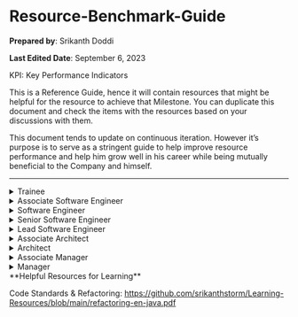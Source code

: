 # Resource-Benchmark-Guide


**Prepared by**: Srikanth Doddi

**Last Edited Date**: September 6, 2023 

KPI: Key Performance Indicators

This is a Reference Guide, hence it will contain resources that might be helpful for the resource to achieve that Milestone. You can duplicate this document and check the items with the resources based on your discussions with them.

This document tends to update on continuous iteration. However it’s purpose is to serve as a stringent guide to help improve resource performance and help him grow well in his career while being mutually beneficial to the Company and himself.

---

<details>
<summary>Trainee</summary>

### **Trainee**

### Technical Expectations

**Coding**

- [ ]  Can write basic code snippets for tasks like finding the maximum number in an array.
- [ ]  Demonstrates understanding of basic programming constructs like variables, loops, and functions.
- [ ]  Capable of writing conditional statements like if-else.
- [ ]  Knows how to define and call functions.
- [ ]  Able to write simple input/output statements.
- [ ]  Aware of basic data types like integers, floats, and strings.
- https://www.educative.io/path/python-for-programmers
- https://www.educative.io/path/computer-science-bootcamp
- https://www.educative.io/path/fundamentals-web-programming
- https://www.educative.io/path/zero-to-hero-in-javascript
- https://www.educative.io/path/bash-programming
- https://www.educative.io/path/web-essentials
- https://www.educative.io/path/become-an-angular-js-developer
- [ ]  Shows understanding of the 'return' statement in functions.
- [ ]  Knows how to add comments to the code.
- [ ]  Can follow coding style guides provided.
- Code Standards & Refactoring: https://github.com/srikanthstorm/Learning-Resources/blob/main/refactoring-en-java.pdf

**Python**

- https://peps.python.org/pep-0008/
- https://google.github.io/styleguide/pyguide.html
- https://docs.python-guide.org/writing/style/
- https://www.geeksforgeeks.org/pep-8-coding-style-guide-python/

**Javascript**

- ‣
- https://developer.mozilla.org/en-US/docs/MDN/Writing_guidelines/Writing_style_guide/Code_style_guide/JavaScript
- https://blog.codacy.com/4-popular-javascript-style-guides/
- https://javascript.plainenglish.io/javascript-style-guides-d5d25df8cb0f

**TypeScript**

- https://google.github.io/styleguide/tsguide.html
- https://basarat.gitbook.io/typescript/styleguide
- https://www.reddit.com/r/learnjavascript/comments/r1tmqg/which_javascripttypescript_style_guides_do_you_use/?rdt=35246

**Java**

- https://google.github.io/styleguide/javaguide.html
- https://www.cs.cornell.edu/courses/JavaAndDS/JavaStyle.html
- https://www.oracle.com/technetwork/java/codeconventions-150003.pdf
- https://cr.openjdk.org/~alundblad/styleguide/index-v6.html
- [ ]  Demonstrates basic problem-solving by completing beginner-level coding exercises.
- [https://www.hackerrank.com](https://www.hackerrank.com/dashboard)
- https://leetcode.com/

**Debugging**

- [ ]  Understands how to use debug messages or print statements to trace code.
- [ ]  Can identify syntax errors with the help of IDEs or compilers.
- [ ]  Recognises basic logical errors in code like infinite loops.
- [ ]  Knows how to look up error messages online for solutions.
- https://stackoverflow.com/
- https://chat.openai.com/?model=gpt-4
- [ ]  Capable of stepping through code manually to find errors.
- [ ]  Aware of what a breakpoint is.
- [ ]  Recognises uninitialised variables.
- [ ]  Can identify off-by-one errors in loops.
- [ ]  Knows how to validate input data to avoid errors.
- [ ]  Can use basic debugging features in an IDE.

**Angular & NodeJS - VS Code**

- https://code.visualstudio.com/docs/nodejs/nodejs-debugging
- https://www.c-sharpcorner.com/article/debug-angular-in-vs-code/
- https://javascript.plainenglish.io/how-to-debug-angular-applications-in-visual-studio-code-39b0acc417a8

**Python - VS Code**

- https://towardsdatascience.com/how-to-debug-flask-applications-in-vs-code-c65c9bdbef21?gi=d6456fb73e24
- https://flask.palletsprojects.com/en/2.3.x/debugging/
- https://stackoverflow.com/questions/17309889/how-to-debug-a-flask-app

**Java - Eclipse**

- https://www.eclipse.org/community/eclipse_newsletter/2017/june/article1.php

**System Design**

- [ ]  Understands database normalisation and can write simple SQL queries.
- https://www.guru99.com/database-normalization.html
- https://www.techtarget.com/searchdatamanagement/definition/normalization
- [ ]  Knows how REST APIs function.
- [techtarget.com/searchapparchitecture/definition/RESTful-API](http://techtarget.com/searchapparchitecture/definition/RESTful-API)
- https://blog.hubspot.com/website/what-is-rest-api
- https://aws.amazon.com/what-is/restful-api/
- [ ]  Can design simple classes and objects for system design.
- https://www.javatpoint.com/software-engineering-object-oriented-design
- https://www.tutorialspoint.com/object_oriented_analysis_design/ooad_object_oriented_design.htm
- https://www.geeksforgeeks.org/object-oriented-analysis-and-design/
- http://www.cs.toronto.edu/~jm/340S/Slides2/ClassD.pdf
- [ ]  Understands different layers in software architecture like Presentation, Logic, and Data.
- https://www.geeksforgeeks.org/types-of-software-architecture-patterns/
- https://www.oreilly.com/library/view/software-architecture-patterns/9781491971437/ch01.html
- https://www.indeed.com/career-advice/career-development/what-are-the-layers-in-software-architecture
- [ ]  Familiar with source code management practices.
- https://www.atlassian.com/git/tutorials/source-code-management
- https://devops.com/source-code-management-best-practices/
- https://www.turing.com/blog/source-code-management-tools-best-practices/
- https://sterlingplm.com/articles/source-code-management-best-practices-for-version-control/
- https://initialcommit.com/blog/source-code-management
- [ ]  Can identify common bottlenecks in a system.
- https://www.educative.io/blog/performance-testing-101-bottlenecks
- https://granulate.io/blog/identifying-bottlenecks-in-modern-applications/
- https://support.usehaystack.io/en/articles/4523639-finding-bottlenecks-in-your-software-development-lifecycle-sdlc
- https://www.educative.io/blog/performance-testing-101-bottlenecks
- [ ]  Knows about different types of databases like SQL and NoSQL.
- https://www.educative.io/path/scalability-system-design - Read the Database Section
- [ ]  Understands caching mechanisms.
- https://www.educative.io/path/scalability-system-design - Read the Caching Section
- [ ]  Familiar with basic security concepts in system design.
- https://medium.com/cermati-tech/security-in-software-development-and-infrastructure-system-design-7b675c2323fc
- [ ]  Can create basic UML diagrams.
- https://tallyfy.com/uml-diagram/
- https://creately.com/blog/diagrams/uml-diagram-types-examples/
- https://www.javatpoint.com/uml-diagrams
- https://www.lucidchart.com/blog/types-of-UML-diagrams

**Testing**

- [ ]  Understands the importance of testing and its role in software development.
- [ ]  Can write basic test cases with step-by-step procedures.
- [ ]  Knows how to validate test cases against expected results.
- [ ]  Understands the basic terminology, like 'test suite' and 'test case'.
- https://testsigma.com/blog/test-suite-vs-test-case/
- [ ]  Aware of what a bug report should contain.
- [ ]  Knows how to test for boundary conditions.
- [ ]  Can set up basic test data for test cases.
- [ ]  Aware of basic testing tools relevant to their language or platform.
- [ ]  Can execute manual tests based on a test script.
- [ ]  Familiar with the concept of alpha and beta testing.
- https://www.geeksforgeeks.org/difference-between-alpha-and-beta-testing/

### Non-Technical Expectations

**Communication**

- [ ]  Isn't afraid to ask for clarification or assistance when needed, understanding that this is a part of the learning process.
- [ ]  Writes clear and concise comments in their code to explain what each part is doing. Understands the importance of readability for team members who might review or maintain the code.
- [ ]  Capable of explaining what they're working on clearly and succinctly to team members. This could be during stand-ups, team meetings, or one-on-one sessions with their manager or mentor.
- [ ]  Shows attentiveness during meetings and discussions, summarising points if required and asking relevant questions to gain a better understanding.
- [ ]  Demonstrates a basic understanding of professional email etiquette. Knows how to address superiors and peers, and keeps emails concise and to the point.
- [ ]  Knows how to use basic communication tools commonly employed in a tech environment, such as Slack, Microsoft Teams, or other project management software, to keep the team updated on their progress.
- [ ]  Starts building a good technical vocabulary to communicate more effectively with team members. Knows when to use technical jargon and when to avoid it based on the audience.
- [ ]  Knows how to communicate setbacks or challenges in a constructive way, focusing on problem-solving rather than assigning blame.
- [ ]  Listens to feedback openly, asks for clarification if something is not clear, and shows willingness to make suggested changes.
- [ ]  Keeps the team and supervisor updated on their tasks and projects, even if just to say that a task is still in progress. Understands the importance of regular status updates in ensuring project timelines are met.

**Project Management**

- [ ]  Manages time effectively under direct supervision.
- [ ]  Demonstrates punctuality by meeting soft deadlines.
- [ ]  Makes use of basic productivity tools like to-do lists.
- [ ]  Knows how to report status updates.
- [ ]  Aware of the concept of a sprint in Agile methodology.
- [ ]  Understands the importance of time management.
- [ ]  Capable of basic multitasking.
- [ ]  Reports roadblocks or blockers proactively.
- [ ]  Can maintain simple project documentation like timesheets.
- [ ]  Uses version control systems like Git for basic operations like clone, commit, and push.

**Leadership**

- [ ]  Open to receiving and acting on feedback.
- [ ]  Demonstrates basic teamwork skills.
- [ ]  Shows enthusiasm and positive attitude.
- [ ]  Displays a willingness to learn and improve.
- [ ]  Takes responsibility for their assigned tasks.
- [ ]  Helps teammates when asked and able.
- [ ]  Actively engages in team meetings.
- [ ]  Capable of following directions and guidelines.
- [ ]  Shows respect for company culture and co-workers.
- [ ]  Makes an effort to understand the business context of their tasks.

</details>

<details>
<summary>Associate Software Engineer</summary>

### **Associate Software Engineer (ASE)**

### Technical Expectations

**Coding**

- [ ]  Able to implement well-known algorithms like sorting and searching.
- [ ]  Familiar with Object-Oriented Programming concepts like classes, objects, inheritance, and polymorphism.
- https://www.educative.io/path/pythonic-style-programming
- [ ]  Capable of writing modular code.
- [ ]  Follows coding standards and best practices.
- [ ]  Demonstrates good variable naming conventions.
- [ ]  Able to work with libraries and frameworks.
- https://www.educative.io/path/become-front-end-developer
- https://www.educative.io/path/become-a-react-developer
- https://www.educative.io/path/web-page-styling-css
- https://www.educative.io/path/react-development-for-professionals
- https://www.educative.io/path/react-app-testing
- https://www.educative.io/path/react-front-end-developer
- https://www.educative.io/path/become-an-aws-professional
- [ ]  Writes code that is easy to understand and maintain.
- [ ]  Can refactor code for simplicity and efficiency.
- [ ]  Uses exception handling to manage errors.
- [ ]  Capable of writing code that interacts with databases.
- https://www.educative.io/path/become-an-api-integrator
- https://www.educative.io/path/ace-the-api-for-social-media
- https://www.educative.io/path/ace-the-api-for-financial-data
- https://www.educative.io/path/zero-to-hero-in-back-end-web-development
- https://www.educative.io/path/zero-to-hero-in-front-end-web-development

**Debugging**

- [ ]  Uses debugging tools like debuggers in IDEs or logging libraries.
- [ ]  Can debug moderate issues within their code without constant supervision.
- [ ]  Understands how to read stack traces.
- [ ]  Knows how to use debugging flags and options in compilers or interpreters.
- [ ]  Familiar with advanced debugging features like watch expressions.
- [ ]  Can debug concurrency issues like deadlocks.
- [ ]  Utilises binary search debugging for identifying issues in large codebases.
- [ ]  Knows how to debug issues in third-party libraries or APIs.
- [ ]  Can identify memory leaks or performance bottlenecks.
- [ ]  Utilises automated debugging tools.

**System Design**

(Already provided, so moving to next category.)

- https://www.educative.io/path/deep-dive-into-system-design-interview
- https://www.educative.io/path/software-development-methodologies

**Testing**

- [ ]  Writes unit tests for the code they produce.
- [ ]  Familiar with test-driven development (TDD) principles.
- [ ]  Can write integration tests.
- [ ]  Makes use of testing frameworks like JUnit, Jest, or others relevant to their stack.
- [ ]  Writes tests that cover various scenarios, including edge cases.
- [ ]  Can mock dependencies for testing.
- [ ]  Capable of running tests in different environments.
- [ ]  Understands the concept of continuous testing.
- [ ]  Writes tests as part of a CI/CD pipeline.
- [ ]  Can analyse code coverage reports to improve tests.

### Non-Technical Expectations

**Communication**

(Already provided, so moving to next category.)

**Project Management**

- [ ]  Capable of meeting deadlines independently.
- [ ]  Can manage multiple tasks or assignments.
- [ ]  Familiar with Agile methodologies like Scrum or Kanban.
- [ ]  Can estimate the effort required for tasks.
- [ ]  Utilizes project management tools like JIRA or Trello effectively.
- [ ]  Understands the concept of a Minimum Viable Product (MVP).
- [ ]  Keeps up-to-date documentation on projects and tasks.
- [ ]  Capable of creating a simple Gantt chart or timeline for projects.
- [ ]  Familiar with the concept of technical debt and how to manage it.
- [ ]  Demonstrates awareness of the business impact of their work.

**Leadership**

- [ ]  Takes responsibility for individual components within a project.
- [ ]  Starts to mentor Trainees or less experienced team members.
- [ ]  Contributes positively to team morale.
- [ ]  Demonstrates proactive problem-solving.
- [ ]  Willing to assist others outside of their assigned tasks.
- [ ]  Able to lead meetings or discussions on specific topics.
- [ ]  Can make informed decisions about task prioritization.
- [ ]  Knows when and how to escalate issues.
- [ ]  Takes initiative in self-learning and career development.
- [ ]  Begins to show interest in specialized areas like system architecture or machine learning.

</details>



<details>
<summary>Software Engineer</summary>
  
### **Software Engineer (SE)**

### Technical Expectations

**Coding**

- [ ]  Proficient in multiple programming languages and frameworks.
- [ ]  Writes efficient, scalable, and maintainable code.
- [ ]  Understands and uses design patterns effectively.
- [ ]  Can work with both frontend and backend technologies.
- [ ]  Comfortable with asynchronous programming.
- [ ]  Understands memory management and optimization techniques.
- [ ]  Can implement security best practices in code.
- [ ]  Uses version control systems like Git proficiently.
- [ ]  Writes code that is robust and handles edge cases.
- [ ]  Engages in code reviews, both as a reviewer and reviewee.
- https://www.educative.io/path/fundamentals-of-devops
- https://www.educative.io/path/become-a-django-developer
- https://www.educative.io/path/become-a-python-based-api-integrator
- https://www.educative.io/path/ace-the-api-for-online-payment
- https://www.educative.io/path/ace-the-api-for-entertainment-applications
- https://www.educative.io/path/devops-for-developers
- https://www.educative.io/path/ace-front-end-interview
- https://www.educative.io/path/zero-to-hero-in-back-end-web-development-with-flask
- https://www.educative.io/path/web-authentication-and-authorization
- https://www.educative.io/path/zero-to-hero-in-front-end-development-with-react
- https://www.educative.io/path/zero-to-hero-in-front-end-development-with-angular
- https://www.educative.io/path/become-a-mean-stack-developer
- https://www.educative.io/path/become-a-node-js-developer

**Debugging**

- [ ]  Can debug complex issues within their domain.
- [ ]  Capable of identifying and fixing performance bottlenecks.
- [ ]  Understands advanced debugging tools and techniques.
- [ ]  Can debug issues in a distributed system environment.
- [ ]  Utilizes logging frameworks to facilitate debugging.
- [ ]  Proficient in troubleshooting production issues.
- [ ]  Capable of using profiling tools.
- [ ]  Understands and uses crash analytics tools.
- [ ]  Knows how to analyse core dumps or stack traces.
- [ ]  Isolates and replicates bugs to understand behavior.

**System Design**

- [ ]  Understands system architecture and can design moderately complex systems.
- [ ]  Proficient in designing and using APIs.
- [ ]  Understands the importance and techniques of database optimization.
- [ ]  Familiar with microservices and monolith architectures.
- [ ]  Understands caching mechanisms and when to use them.
- [ ]  Has a basic understanding of containerization and orchestration.
- [ ]  Aware of different communication protocols like HTTP, gRPC.
- [ ]  Can design systems with fault tolerance and high availability.
- [ ]  Understands the principles of cost-effective system design.
- [ ]  Keeps scalability in mind while making architectural decisions.

**Testing**

- [ ]  Understands different types of testing including unit, integration, and end-to-end.
- [ ]  Writes and maintains automated test scripts.
- [ ]  Proficient in mocking and stubbing for tests.
- [ ]  Can implement CI/CD pipelines for automated testing.
- https://www.educative.io/path/test-automation
- [ ]  Uses test coverage tools and aims for high test coverage.
- [ ]  Engages in performance testing.
- [ ]  Understands and applies the principles of chaos engineering.
- [ ]  Writes load tests to validate system performance.
- [ ]  Engages in security testing, including penetration tests.
- [ ]  Can train junior engineers on testing best practices.

### Non-Technical Expectations

**Communication**

- [ ]  Comfortable presenting ideas and updates to stakeholders.
- [ ]  Writes clear, concise technical documentation.
- [ ]  Capable of translating technical jargon for non-technical audiences.
- [ ]  Active in code reviews and offers constructive feedback.
- [ ]  Communicates proactively with team members.
- [ ]  Knows how to effectively communicate issues and blockers.
- [ ]  Comfortable with client communication, if required.
- [ ]  Collaborates with other departments effectively.
- [ ]  May contribute to community forums and technical blogs.
- [ ]  Efficient in both written and verbal communication.

**Project Management**

- [ ]  Capable of self-management and can prioritise multiple complex tasks.
- [ ]  Understands and effectively uses Agile methodologies.
- [ ]  Leads sprint planning and task estimation.
- [ ]  Comfortable with project management tools and dashboards.
- [ ]  Understands the business requirements and their technical implications.
- [ ]  Can track and evaluate project KPIs.
- [ ]  Understands the importance of and practices documentation.
- [ ]  Participates in risk assessment and management.
- [ ]  Capable of conducting post-mortems on projects.
- [ ]  Adept at balancing feature delivery with technical debt management.

**Leadership**

- [ ]  Takes the lead on small to medium-sized projects.
- [ ]  Mentors and guides Associate Software Engineers.
- [ ]  Takes initiative in learning and implementing new technologies.
- [ ]  Demonstrates problem-solving leadership.
- [ ]  Actively engages in team building and morale.
- [ ]  Encourages best practices within the team.
- [ ]  May participate in hiring processes like resume screening or interviewing.
- [ ]  Shares knowledge through presentations or documentation.
- [ ]  Open to cross-functional roles and responsibilities.
- [ ]  Shows ethical leadership and professionalism.


</details>
<details>
<summary>Senior Software Engineer</summary>

### **Senior Software Engineer**

### Technical Expectations

**Coding**

- [ ]  Expert in best practices and design patterns.
- [ ]  Capable of identifying and refactoring legacy code.
- [ ]  Masters Domain-Driven Design (DDD) techniques.
- [ ]  Contributes to core libraries and frameworks.
- [ ]  Writes code that accounts for long-term maintainability and evolution.
- [ ]  Understands how to integrate various services and technologies.
- [ ]  Highly skilled in optimizing algorithms for efficiency.
- [ ]  Comfortable with multi-threading and concurrent programming.
- [ ]  Expert in secure coding practices.
- [ ]  Promotes coding standards and best practices within the team.

**Debugging**

- [ ]  Proficient in advanced debugging techniques.
- [ ]  Understands root-cause analysis and can debug cross-system issues.
- [ ]  Familiar with debugging tools for various languages and frameworks.
- [ ]  Proficient in performance tuning and optimization.
- [ ]  Expert at using code profiling tools.
- [ ]  Understands how to interpret system logs at an advanced level.
- [ ]  Capable of debugging issues in a live production environment responsibly.
- [ ]  Knows how to handle and investigate security vulnerabilities.
- [ ]  Can debug network-related issues.
- [ ]  Understands and can debug issues at the OS level.

**System Design**

- [ ]  Leads architectural discussions and decisions.
- [ ]  Deep understanding of distributed systems and microservices architecture.
- [ ]  Proficient in designing data models for relational and non-relational databases.
- [ ]  Aware of industry trends and how they affect system architecture.
- [ ]  Understands trade-offs in architectural decisions.
- [ ]  Can design systems that handle both batch and real-time data processing.
- [ ]  Expert in API design and third-party integrations.
- [ ]  Can architect systems for global scale.
- [ ]  Understands DevOps best practices and how they fit into system architecture.
- [ ]  Champions best practices in resilience and disaster recovery.

**Testing**

- [ ]  Expert in setting up CI/CD pipelines.
- [ ]  Drives test strategy for projects, including test plans and frameworks.
- [ ]  Understands and applies the concept of shift-left testing.
- [ ]  Advanced skills in load and stress testing.
- [ ]  Capable of setting up and interpreting code coverage metrics.
- [ ]  Understands service virtualization for test environments.
- [ ]  Adept at chaos engineering and resilience testing.
- [ ]  Expert in both manual and automated security testing.
- [ ]  Capable of testing backward compatibility.
- [ ]  Provides test training and mentorship to junior members.

### Non-Technical Expectations

**Communication**

- [ ]  Acts as a bridge between technical and non-technical stakeholders.
- [ ]  Able to articulate complex concepts in simple terms.
- [ ]  Comfortable leading meetings and discussions.
- [ ]  Highly skilled in writing technical papers or documentation.
- [ ]  Contributes to external forums and may speak at conferences.
- [ ]  Effectively negotiates trade-offs and priorities with stakeholders.
- [ ]  Builds relationships across different departments.
- [ ]  Provides thought leadership in areas of expertise.
- [ ]  Proactively escalates issues that may affect project timelines.
- [ ]  Demonstrates empathy and active listening skills.

**Project Management**

- [ ]  Can manage projects end-to-end.
- [ ]  Skilled in risk assessment and mitigation.
- [ ]  Capable of setting up and adhering to project budgets.
- [ ]  Advanced skills in resource planning and allocation.
- [ ]  Understands the financial aspects of projects, including ROI calculations.
- [ ]  Experienced in stakeholder management.
- [ ]  Advanced in using project management tools and methodologies.
- [ ]  Oversees compliance and governance aspects of projects.
- [ ]  Skilled at crisis management.
- [ ]  Ensures alignment of project goals with organizational objectives.

**Leadership**

- [ ]  Takes an active role in coaching and mentoring other engineers.
- [ ]  Participates actively in hiring and performance reviews.
- [ ]  Leads by example in terms of work ethic and quality.
- [ ]  Facilitates team development and productivity.
- [ ]  Can mediate conflicts and promote a positive work environment.
- [ ]  Encourages and supports the professional development of team members.
- [ ]  Champions diversity and inclusion within the team.
- [ ]  Takes initiative in proposing new projects or areas for improvement.
- [ ]  Understands and leverages team dynamics for project success.
- [ ]  Engages in strategic planning with higher management.

</details>
<details>
<summary>Lead Software Engineer</summary>

### **Lead Software Engineer**

### Technical Expectations

**Coding**

- [ ]  Sets the technical direction and coding standards for the team.
- [ ]  Reviews and approves architectural and design decisions.
- [ ]  Oversees the implementation of best practices and design patterns.
- [ ]  Decides on the tech stack and tools for the team.
- [ ]  Guides the team in code optimization techniques.
- [ ]  Ensures code quality through automated checks and reviews.
- [ ]  Oversees technical debt management and refactoring efforts.
- [ ]  Establishes performance benchmarks for the system.
- [ ]  Advises on technical feasibility during the product planning phase.
- [ ]  Provides final technical review before deployments.

**Debugging**

- [ ]  Oversees debugging strategies across projects.
- [ ]  Establishes practices for performance optimization.
- [ ]  Defines protocols for debugging in production.
- [ ]  Oversees security incident response and debugging.
- [ ]  Provides expertise in debugging cross-system and large-scale issues.
- [ ]  Sets up monitoring and alerting strategies for debugging.
- [ ]  Consults on debugging architecture and tools.
- [ ]  Designs strategies for automated error reporting and resolution.
- [ ]  Establishes guidelines for log analysis.
- [ ]  Leads post-mortem investigations for major issues.

**System Design**

- [ ]  Sets architectural standards and frameworks for the organization.
- [ ]  Reviews and approves high-level design documents.
- [ ]  Oversees integration strategies.
- [ ]  Makes decisions regarding scalability and system resilience.
- [ ]  Sets standards for API design and usage.
- [ ]  Leads the evaluation of new technologies and tools.
- [ ]  Approves changes to database schema and design.
- [ ]  Ensures compliance with industry regulations in system architecture.
- [ ]  Guides the team in designing systems for internationalization.
- [ ]  Decides on strategies for data migration and transformation.

**Testing**

- [ ]  Oversees test strategies across multiple projects.
- [ ]  Establishes best practices for automated testing.
- [ ]  Defines requirements for test environments.
- [ ]  Advises on testing tools and frameworks.
- [ ]  Reviews and approves test plans and results.
- [ ]  Establishes metrics for test coverage and quality.
- [ ]  Guides in setting up CI/CD pipelines with extensive test automation.
- [ ]  Reviews and approves performance testing plans.
- [ ]  Oversees security testing procedures.
- [ ]  Ensures high levels of code coverage and quality assurance.

### Non-Technical Expectations

**Communication**

- [ ]  Engages effectively with C-level executives and key stakeholders.
- [ ]  Shapes the external reputation of the company through talks, blogs, etc.
- [ ]  Leads communication between cross-functional teams.
- [ ]  Acts as the final point of contact for technical queries.
- [ ]  Represents the technical team in organizational meetings.
- [ ]  Oversees internal tech talks and knowledge sharing sessions.
- [ ]  Coordinates communication during crisis management.
- [ ]  Facilitates external partnerships and technical collaborations.
- [ ]  Provides technical insights during investor and board meetings.
- [ ]  Ensures transparency and clarity in all levels of technical communication.

**Project Management**

- [ ]  Sets project milestones and deadlines.
- [ ]  Establishes project scopes and objectives.
- [ ]  Manages budget allocation and resource planning.
- [ ]  Oversees project risk management.
- [ ]  Drives project compliance and governance.
- [ ]  Facilitates project reviews and audits.
- [ ]  Manages vendor and third-party relationships.
- [ ]  Aligns project goals with organizational strategy.
- [ ]  Leads the process of technical decision-making.
- [ ]  Ensures project documentation and reporting at all levels.

**Leadership**

- [ ]  Builds, manages, and mentors engineering teams.
- [ ]  Sets performance expectations and goals for the team.
- [ ]  Responsible for team growth and career development.
- [ ]  Acts as a mediator in conflict resolution within the team.
- [ ]  Drives organizational initiatives and improvements.
- [ ]  Holds responsibility for team’s delivery and performance.
- [ ]  Acts as the technical visionary for the team.
- [ ]  Oversees hiring and onboarding of technical staff.
- [ ]  Champions innovation and encourages continuous learning.
- [ ]  Responsible for the overall culture and well-being of the engineering team.


</details>
<details>
<summary>Associate Architect</summary>

### **Associate Architect**

### Technical Expectations

**Coding**

1. Deep understanding of core architectural principles.
2. Ability to perform code reviews that focus on architectural soundness.
3. Skilled in prototype development for architectural validation.
4. Proficient in designing libraries and APIs used by multiple teams.
5. Helps in the transition of legacy systems to new architectures.
6. Familiar with both monolithic and microservices architectures.
7. Well-versed in high-level programming languages.
8. Understands the trade-offs between different technologies.
9. Ability to identify bottlenecks in the codebase.
10. Can articulate the rationale behind architectural decisions.

**Debugging**

1. Can diagnose architectural inefficiencies and propose solutions.
2. Leads in debugging cross-cutting concerns.
3. Understands how to debug distributed systems.
4. Experienced in debugging at the architectural level.
5. Guides teams in identifying and fixing performance bottlenecks.
6. Establishes logging and monitoring at an architectural level.
7. Can analyze system failures for architectural flaws.
8. Understands how to interpret metrics and logs to gauge system health.
9. Skilled in using APM (Application Performance Monitoring) tools.
10. Knows how to utilize tracing in distributed systems.

**System Design**

1. Able to design modular and scalable systems.
2. Skilled in data modeling for large-scale systems.
3. Can make architectural decisions based on business constraints.
4. Understands cloud architecture and its trade-offs.
5. Experienced in multi-tier architecture design.
6. Can design fault-tolerant and self-healing systems.
7. Proficient in capacity planning.
8. Skilled in making technology choices based on requirements.
9. Knows how to design systems that meet compliance and security needs.
10. Understands caching, queuing, and other architectural patterns.

### Non-Technical Expectations

**Communication**

1. Skilled in presenting architectural choices to non-technical stakeholders.
2. Comfortable leading technical workshops and demos.
3. Able to write detailed architectural documentation.
4. Serves as a liaison between engineering and business teams.
5. Expert in visualizing and diagramming architectural designs.
6. Can negotiate with stakeholders on architectural decisions.
7. Clear communicator of technical constraints and possibilities.
8. Knows how to collaborate effectively with remote teams.
9. Skilled in documenting architectural decisions and rationales.
10. Champions the sharing of architectural knowledge across teams.


</details>
<details>
<summary>Architect</summary>
### **Architect**

### Technical Expectations

**Coding**

1. Sets the direction for the technology stack and coding standards across the organization.
2. Responsible for high-level architecture and design decisions.
3. Leads technology evaluation and adoption.
4. Guides the implementation of architectural patterns.
5. Oversees the modularization and decoupling of large systems.
6. Stays updated with emerging technologies and architectural trends.
7. Drives efforts to reduce technical debt at an organizational level.
8. Champions clean code and quality at an organizational level.
9. Engages in performance tuning at an enterprise scale.
10. Guides the organization through technology transitions and migrations.

**Debugging**

1. Defines best practices for debugging across projects and teams.
2. Oversees system health and proposes architectural optimizations.
3. Leads the investigation of complex system failures.
4. Expert in debugging at the level of enterprise architectures.
5. Sets up governance for logging, monitoring, and alerting.
6. Provides guidelines for root cause analysis on system failures.
7. Can debug complex data integrity issues.
8. Establishes architectural safeguards to prevent common errors.
9. Drives the adoption of tooling for debugging and profiling.
10. Expert in debugging both client-side and server-side components.

**System Design**

1. Owns the architecture roadmap for the organization.
2. Sets organizational standards for system design and documentation.
3. Leads the architectural review board or similar governance structure.
4. Drives initiatives for scalability, reliability, and resilience.
5. Oversees disaster recovery and business continuity planning.
6. Directs initiatives for cloud-native architectures.
7. Leads the exploration and adoption of new architectural paradigms.
8. Oversees performance modeling and stress testing at the architectural level.
9. Approves third-party services and technologies at an organizational level.
10. Champions sustainability and long-term viability in architectural designs.

### Non-Technical Expectations

**Communication**

1. Sets the standard for technical communication across the organization.
2. Represents the company at industry events and conferences.
3. Writes whitepapers and contributes to scholarly articles.
4. Oversees internal technical documentation and knowledge bases.
5. Mentors and coaches associate architects and senior engineers.
6. Builds relationships with vendors and other external partners.
7. Skilled in presenting to board-level or investor audiences.
8. Defines and communicates the architectural vision and strategy.
9. Serves as the final arbitrator in architectural debates.
10. Drives organizational change around architectural practices.


</details>

<details>
<summary>Associate Manager</summary>

### **Associate Manager**

### Technical Expectations

**Project Oversight**

1. Understands the technical aspects of the projects being managed.
2. Can perform risk assessment from a technical perspective.
3. Facilitates technical discussions between team members.
4. Able to break down complex technical tasks into achievable milestones.
5. Prioritizes technical debt alongside feature development.

**Resource Allocation**

1. Matches team members to tasks based on their technical strengths.
2. Understands how to allocate resources for testing and debugging.
3. Plans for technical training for team members.
4. Evaluates and proposes the adoption of new technical tools.
5. Manages the technical assets and software licenses within the team.

### Non-Technical Expectations

**Communication**

1. Effectively communicates project goals and expectations to the team.
2. Acts as a bridge between team members and upper management, facilitating clear communication.
3. Can write and distribute clear and concise project updates to stakeholders.
4. Trains team members on effective communication strategies.
5. Leads meetings efficiently, ensuring everyone's points are heard and action items are clear.

**People Management**

1. Assists in hiring processes, including interviewing.
2. Provides constructive feedback to team members for career development.
3. Addresses interpersonal issues within the team promptly.
4. Fosters a positive and inclusive team culture.
5. Ensures workload is evenly distributed among team members.


</details>
<details>
<summary>Manager</summary>
### **Manager**

### Technical Expectations

**Project Strategy**

1. Takes full ownership of the technical strategy for projects.
2. Makes high-level architectural and technical decisions.
3. Guides the technical direction of the team, ensuring alignment with organizational goals.
4. Evaluates the impact of technical decisions on project timelines.
5. Manages relationships with technical vendors and partners.

**Technical Leadership**

1. Sets technical standards and best practices for the team.
2. Oversees the technical professional development of team members.
3. Drives the adoption of new technologies that benefit project outcomes.
4. Identifies and mitigates technical risks proactively.
5. Coordinates technical audits and code reviews to maintain quality.

### Non-Technical Expectations

**Communication**

1. Excellent in both written and verbal communication, capable of representing the team or department in organizational meetings.
2. Able to simplify complex technical information for non-technical stakeholders.
3. Conducts effective performance reviews with clear and actionable feedback.
4. Champions the team's work to other departments and upper management.
5. Negotiates effectively with stakeholders to prioritize tasks and set expectations.

**Leadership and Management**

1. Highly skilled in conflict resolution and team motivation.
2. Takes the lead in hiring and onboarding new team members.
3. Develops and mentors subordinate leaders like associate managers.
4. Accountable for the overall performance and well-being of the team.
5. Develops and maintains a healthy, inclusive, and productive work environment.

---
</details>
**Helpful Resources for Learning**

Code Standards & Refactoring: https://github.com/srikanthstorm/Learning-Resources/blob/main/refactoring-en-java.pdf
